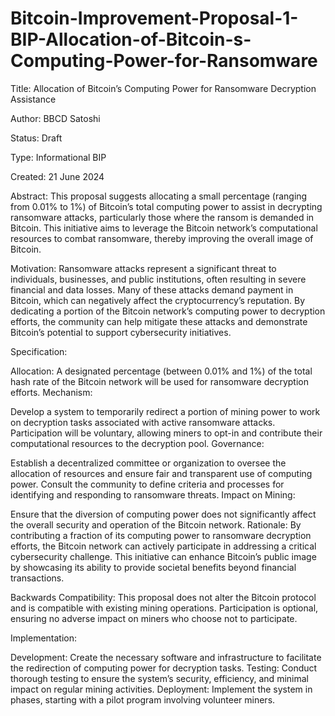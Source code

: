 # Bitcoin-Improvement-Proposal-1-BIP-Allocation-of-Bitcoin-s-Computing-Power-for-Ransomware

Title: Allocation of Bitcoin’s Computing Power for Ransomware Decryption Assistance

Author: BBCD Satoshi

Status: Draft

Type: Informational BIP

Created: 21 June 2024

Abstract: This proposal suggests allocating a small percentage (ranging from 0.01% to 1%) of Bitcoin’s total computing power to assist in decrypting ransomware attacks, particularly those where the ransom is demanded in Bitcoin. This initiative aims to leverage the Bitcoin network’s computational resources to combat ransomware, thereby improving the overall image of Bitcoin.

Motivation: Ransomware attacks represent a significant threat to individuals, businesses, and public institutions, often resulting in severe financial and data losses. Many of these attacks demand payment in Bitcoin, which can negatively affect the cryptocurrency’s reputation. By dedicating a portion of the Bitcoin network’s computing power to decryption efforts, the community can help mitigate these attacks and demonstrate Bitcoin’s potential to support cybersecurity initiatives.

Specification:

Allocation: A designated percentage (between 0.01% and 1%) of the total hash rate of the Bitcoin network will be used for ransomware decryption efforts.
Mechanism:

Develop a system to temporarily redirect a portion of mining power to work on decryption tasks associated with active ransomware attacks.
Participation will be voluntary, allowing miners to opt-in and contribute their computational resources to the decryption pool.
Governance:

Establish a decentralized committee or organization to oversee the allocation of resources and ensure fair and transparent use of computing power.
Consult the community to define criteria and processes for identifying and responding to ransomware threats.
Impact on Mining:

Ensure that the diversion of computing power does not significantly affect the overall security and operation of the Bitcoin network.
Rationale: By contributing a fraction of its computing power to ransomware decryption efforts, the Bitcoin network can actively participate in addressing a critical cybersecurity challenge. This initiative can enhance Bitcoin’s public image by showcasing its ability to provide societal benefits beyond financial transactions.

Backwards Compatibility: This proposal does not alter the Bitcoin protocol and is compatible with existing mining operations. Participation is optional, ensuring no adverse impact on miners who choose not to participate.

Implementation:

Development: Create the necessary software and infrastructure to facilitate the redirection of computing power for decryption tasks.
Testing: Conduct thorough testing to ensure the system’s security, efficiency, and minimal impact on regular mining activities.
Deployment: Implement the system in phases, starting with a pilot program involving volunteer miners.

